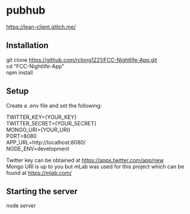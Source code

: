 # pubhub

https://lean-client.glitch.me/  

## Installation

git clone https://github.com/rclong1221/FCC-Nightlife-App.git  
cd "FCC-Nightlife-App"  
npm install  

## Setup
Create a .env file and set the following:  

TWITTER_KEY={YOUR_KEY}  
TWITTER_SECRET={YOUR_SECRET}  
MONGO_URI={YOUR_URI}  
PORT=8080  
APP_URL=http://localhost:8080/  
NODE_ENV=development  

Twitter key can be obtained at https://apps.twitter.com/app/new  
Mongo URI is up to you but mLab was used for this project which can be found at https://mlab.com/  

## Starting the server
node server  
